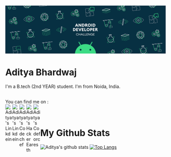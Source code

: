 ![](profile.gif)

# Aditya Bhardwaj

I'm a B.tech (2nd YEAR) student. I'm from Noida, India.
<br><br>

You can find me on :
<br>
<a href="https://www.coursera.org/user/9f8c44936572f6bf70a11e89b75426d1">
  <img align="left" alt="Aditya's Linkdein" width="22px" src="https://media-exp1.licdn.com/dms/image/C4D0BAQGexnfBxeEG-g/company-logo_200_200/0/1608039227697?e=1616630400&v=beta&t=AKwtBchKb0pgOyT23NN61QleQKQ2MUHmUUcrGeaEjvI" />
</a>
<a href="https://www.linkedin.com/in/adi-bhardwaj/">
  <img align="left" alt="Aditya's Linkdein" width="22px" src="https://www.flaticon.com/svg/static/icons/svg/174/174857.svg" />
</a>
<a href="https://www.codechef.com/users/aadi_01">
  <img align="left" alt="Aditya's Codechef" width="22px" src="https://www.flaticon.com/svg/static/icons/svg/843/843260.svg" />
</a>
<a href="https://www.hackerearth.com/@aditya5132">
  <img align="left" alt="Aditya's HackerEarth" width="22px" src="https://camo.githubusercontent.com/0d8e111fa2d1f1743ca909becc6448691f0d2ee3935a2d3ad82d260f0b046311/68747470733a2f2f75706c6f61642e77696b696d656469612e6f72672f77696b6970656469612f636f6d6d6f6e732f652f65382f4861636b657245617274685f6c6f676f2e706e67" />
</a>
<a href="https://codeforces.com/profile/adibhardwaj190">
  <img align="left" alt="Aditya's Codeforces" width="22px" src="https://image.winudf.com/v2/image/Y29tLmphcmlrMTk5OS5jb2RlZm9yY2VzX2ljb25fMTUzMjE4MTY3M18wODc/icon.png?w=340&fakeurl=1" />
</a>
<br><br>

# My Github Stats
![Aditya's github stats](https://github-readme-stats.vercel.app/api?username=aditya-190&count_private=true&show_icons=true&theme=shades-of-purple&show_icons=true)
[![Top Langs](https://github-readme-stats.vercel.app/api/top-langs/?username=aditya-190&layout=compact&langs_count=8&theme=dracula&show_icons=true)](https://github.com/anuraghazra/github-readme-stats)
